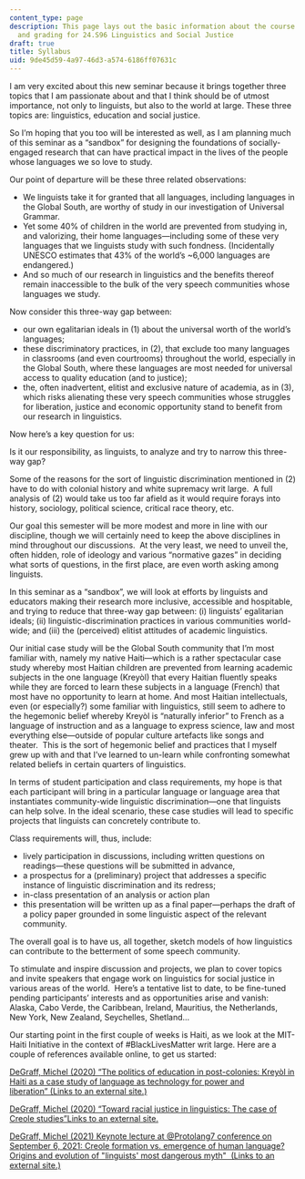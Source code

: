 ```yaml
---
content_type: page
description: This page lays out the basic information about the course topic, policies,
  and grading for 24.S96 Linguistics and Social Justice
draft: true
title: Syllabus
uid: 9de45d59-4a97-46d3-a574-6186ff07631c
---
```

I am very excited about this new seminar because it brings together three topics that I am passionate about and that I think should be of utmost importance, not only to linguists, but also to the world at large. These three topics are: linguistics, education and social justice.

So I’m hoping that you too will be interested as well, as I am planning much of this seminar as a “sandbox” for designing the foundations of socially-engaged research that can have practical impact in the lives of the people whose languages we so love to study.

Our point of departure will be these three related observations:

- We linguists take it for granted that all languages, including languages in the Global South, are worthy of study in our investigation of Universal Grammar.
- Yet some 40% of children in the world are prevented from studying in, and valorizing, their home languages—including some of these very languages that we linguists study with such fondness. (Incidentally UNESCO estimates that 43% of the world’s ~6,000 languages are endangered.)
- And so much of our research in linguistics and the benefits thereof remain inaccessible to the bulk of the very speech communities whose languages we study.

Now consider this three-way gap between:

- our own egalitarian ideals in (1) about the universal worth of the world’s languages;
- these discriminatory practices, in (2), that exclude too many languages in classrooms (and even courtrooms) throughout the world, especially in the Global South, where these languages are most needed for universal access to quality education (and to justice);
- the, often inadvertent, elitist and exclusive nature of academia, as in (3), which risks alienating these very speech communities whose struggles for liberation, justice and economic opportunity stand to benefit from our research in linguistics.

Now here’s a key question for us:

Is it our responsibility, as linguists, to analyze and try to narrow this three-way gap?

Some of the reasons for the sort of linguistic discrimination mentioned in (2) have to do with colonial history and white supremacy writ large.  A full analysis of (2) would take us too far afield as it would require forays into history, sociology, political science, critical race theory, etc. 

Our goal this semester will be more modest and more in line with our discipline, though we will certainly need to keep the above disciplines in mind throughout our discussions.  At the very least, we need to unveil the, often hidden, role of ideology and various “normative gazes” in deciding what sorts of questions, in the first place, are even worth asking among linguists.

In this seminar as a “sandbox”, we will look at efforts by linguists and educators making their research more inclusive, accessible and hospitable, and trying to reduce that three-way gap between: (i) linguists’ egalitarian ideals; (ii) linguistic-discrimination practices in various communities world-wide; and (iii) the (perceived) elitist attitudes of academic linguistics. 

Our initial case study will be the Global South community that I’m most familiar with, namely my native Haiti—which is a rather spectacular case study whereby most Haitian children are prevented from learning academic subjects in the one language (Kreyòl) that every Haitian fluently speaks while they are forced to learn these subjects in a language (French) that most have no opportunity to learn at home. And most Haitian intellectuals, even (or especially?) some familiar with linguistics, still seem to adhere to the hegemonic belief whereby Kreyòl is “naturally inferior” to French as a language of instruction and as a language to express science, law and most everything else—outside of popular culture artefacts like songs and theater.  This is the sort of hegemonic belief and practices that I myself grew up with and that I’ve learned to un-learn while confronting somewhat related beliefs in certain quarters of linguistics.

In terms of student participation and class requirements, my hope is that each participant will bring in a particular language or language area that instantiates community-wide linguistic discrimination—one that linguists can help solve. In the ideal scenario, these case studies will lead to specific projects that linguists can concretely contribute to.

Class requirements will, thus, include:

- lively participation in discussions, including written questions on readings—these questions will be submitted in advance,
- a prospectus for a (preliminary) project that addresses a specific instance of linguistic discrimination and its redress;
- in-class presentation of an analysis or action plan
- this presentation will be written up as a final paper—perhaps the draft of a policy paper grounded in some linguistic aspect of the relevant community.

The overall goal is to have us, all together, sketch models of how linguistics can contribute to the betterment of some speech community.

To stimulate and inspire discussion and projects, we plan to cover topics and invite speakers that engage work on linguistics for social justice in various areas of the world.  Here’s a tentative list to date, to be fine-tuned pending participants’ interests and as opportunities arise and vanish: Alaska, Cabo Verde, the Caribbean, Ireland, Mauritius, the Netherlands, New York, New Zealand, Seychelles, Shetland…

Our starting point in the first couple of weeks is Haiti, as we look at the MIT-Haiti Initiative in the context of #BlackLivesMatter writ large. Here are a couple of references available online, to get us started:

[DeGraff, Michel (2020) “The politics of education in post-colonies: Kreyòl in Haiti as a case study of language as technology for power and liberation” (Links to an external site.)](https://iacpl.net/jopol/issues/journal-of-postcolonial-linguistics-32020/the-politics-of-education-in-post-colonies-kreyol-in-haiti-as-a-case-study-of-language-as-technology-for-power-and-liberation/)

[DeGraff, Michel (2020) “Toward racial justice in linguistics: The case of Creole studies”Links to an external site.](http://lingphil.scripts.mit.edu/papers/degraff/DeGraff_2020_Racial_justice_in_Ceole%20studies.pdf)

[DeGraff, Michel (2021) Keynote lecture at @Protolang7 conference on September 6, 2021: Creole formation vs. emergence of human language? Origins and evolution of "linguists' most dangerous myth"  (Links to an external site.)](https://youtu.be/b7UzUt8peRE)